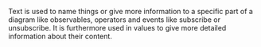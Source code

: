 Text is used to name things or give more information to a specific part of a diagram like observables, operators and events like subscribe or unsubscribe. 
It is furthermore used in values to give more detailed information about their content.

